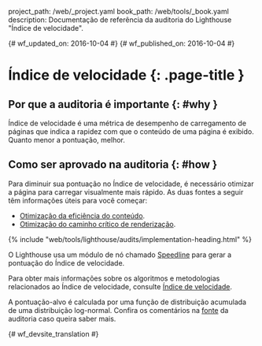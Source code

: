 project_path: /web/_project.yaml
book_path: /web/tools/_book.yaml
description: Documentação de referência da auditoria do Lighthouse "Índice de velocidade".

{# wf_updated_on: 2016-10-04 #}
{# wf_published_on: 2016-10-04 #}

# Índice de velocidade  {: .page-title }

## Por que a auditoria é importante {: #why }

Índice de velocidade é uma métrica de desempenho de carregamento de páginas que indica a rapidez
com que o conteúdo de uma página é exibido. Quanto menor a pontuação, melhor.

## Como ser aprovado na auditoria {: #how }

Para diminuir sua pontuação no Índice de velocidade, é necessário otimizar a página para carregar visualmente
mais rápido. As duas fontes a seguir têm informações úteis para você começar:

* [Otimização da eficiência do conteúdo](/web/fundamentals/performance/optimizing-content-efficiency/).
* [Otimização do caminho crítico de renderização](/web/fundamentals/performance/critical-rendering-path/).

{% include "web/tools/lighthouse/audits/implementation-heading.html" %}

O Lighthouse usa um módulo de nó chamado
[Speedline](https://github.com/pmdartus/speedline)
para gerar a pontuação do Índice de velocidade.

Para obter mais informações sobre os algoritmos e metodologias relacionados ao Índice de velocidade,
consulte [Índice de velocidade](https://sites.google.com/a/webpagetest.org/docs/using-webpagetest/metrics/speed-index).

A pontuação-alvo é calculada por uma função de distribuição acumulada de uma distribuição
log-normal. Confira os comentários na
[fonte](https://github.com/GoogleChrome/lighthouse/blob/master/lighthouse-core/audits/speed-index-metric.js)
da auditoria caso queira saber mais.


{# wf_devsite_translation #}

